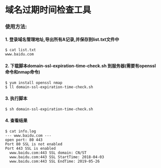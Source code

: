 域名过期时间检查工具
=
### 使用方法:

#### 1. 登录域名管理地址,导出所有A记录,并保存到list.txt文件中
```
$ cat list.txt
www.baidu.com
``` 

#### 2. 下载脚本domain-ssl-expiration-time-check.sh 到服务器(需要有openssl命令和nmap命令)
```
$ yum install openssl nmap
$ ll domain-ssl-expiration-time-check.sh
```

#### 3. 执行脚本
```
$ sh domain-ssl-expiration-time-check.sh
```

#### 4. 查看结果
```
$ cat info.log
--- www.baidu.com ---
open port: 80 443
Port 80 SSL is not enabled
Port 443 SSL is enabled
  www.baidu.com:443 SSL domain: CN/ST
  www.baidu.com:443 SSL StartTime: 2018-04-03
  www.baidu.com:443 SSL EndTime: 2019-05-26
```
